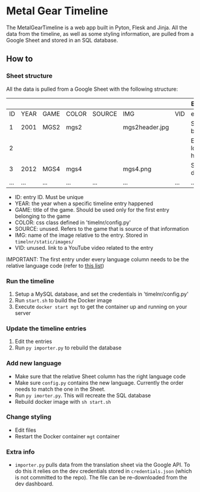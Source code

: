 # Metal Gear Timeline

The MetalGearTimeline is a web app built in Pyton, Flesk and Jinja. All the data from the timeline, as well as some styling information, are pulled from a Google Sheet and stored in an SQL database.

## How to

### Sheet structure

All the data is pulled from a Google Sheet with the following structure:

|     |      |      |       |        |                |     | ENGLISH            | ITALIAN        | ... |
| --- | ---- | ---- | ----- | ------ | -------------- | --- | ------------------ | -------------- | --- |
| ID  | YEAR | GAME | COLOR | SOURCE | IMG            | VID | en                 | it             | ... |
| 1   | 2001 | MGS2 | mgs2  |        | mgs2header.jpg |     | Snake is born      | Nasce Snake    | ... |
| 2   |      |      |       |        |                |     | Everyone loves him | Tutti lo amano | ... |
| 3   | 2012 | MGS4 | mgs4  |        | mgs4.png       |     | Snake is dead      | Muore Snake    | ... |
| ... | ...  | ...  | ...   | ...    | ...            | ... | ...                | ...            | ... |

- ID: entry ID. Must be unique
- YEAR: the year when a specific timeline entry happened
- GAME: title of the game. Should be used only for the first entry belonging to the game
- COLOR: css class defined in 'timelnr/config.py'
- SOURCE: unused. Refers to the game that is source of that information
- IMG: name of the image relative to the entry. Stored in `timelnr/static/images/`
- VID: unused. link to a YouTube video related to the entry

IMPORTANT: The first entry under every language column needs to be the relative language code (refer to [this list](https://en.wikipedia.org/wiki/List_of_ISO_639-1_codes))

### Run the timeline

1. Setup a MySQL database, and set the credentials in 'timelnr/config.py'
2. Run `start.sh` to build the Docker image
3. Execute `docker start mgt` to get the container up and running on your server

### Update the timeline entries

1. Edit the entries
2. Run `py importer.py` to rebuild the database

### Add new language

- Make sure that the relative Sheet column has the right language code
- Make sure `config.py` contains the new language. Currently the order needs to match the one in the Sheet.
- Run `py imorter.py`. This will recreate the SQL database
- Rebuild docker image with `sh start.sh`

### Change styling

- Edit files
- Restart the Docker container `mgt` container

### Extra info

- `importer.py` pulls data from the translation sheet via the Google API. To do this it relies on the dev credentials stored in `credentials.json` (which is not committed to the repo). The file can be re-downloaded from the dev dashboard.
